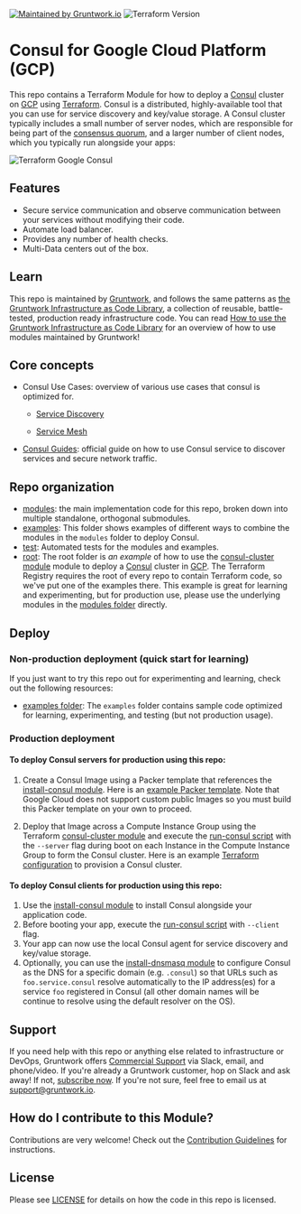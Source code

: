 <!--
:type: service
:name: HashiCorp Consul
:icon: /_docs/consul.png
:description: Deploy a Consul cluster. Supports automatic bootstrapping, DNS, Consul UI, and auto healing.
:category: Service discovery, service mesh
:cloud: google
:tags: consul, iam
:license: gruntwork
:built-with: terraform
-->

[![Maintained by Gruntwork.io](https://img.shields.io/badge/maintained%20by-gruntwork.io-%235849a6.svg)](https://gruntwork.io/?ref=repo_gcp_consul)
![Terraform Version](https://img.shields.io/badge/tf-%3E%3D0.12.0-blue.svg)
# Consul for Google Cloud Platform (GCP)

This repo contains a Terraform Module for how to deploy a [Consul](https://www.consul.io/) cluster on
[GCP](https://cloud.google.com/) using [Terraform](https://www.terraform.io/). Consul is a distributed, highly-available
tool that you can use for service discovery and key/value storage. A Consul cluster typically includes a small number
of server nodes, which are responsible for being part of the [consensus quorum](https://www.consul.io/docs/internals/consensus.html), and a larger number of client nodes, which you typically run alongside your apps:

![Terraform Google  Consul](https://raw.githubusercontent.com/hashicorp/terraform-google-consul/master/_docs/architecture.png)


## Features
* Secure service communication and observe communication between your services without modifying their code.
* Automate load balancer.
* Provides any number of health checks.
* Multi-Data centers out of the box.



## Learn

This repo is maintained by [Gruntwork](https://www.gruntwork.io), and follows the same patterns as [the Gruntwork Infrastructure as Code Library](https://gruntwork.io/infrastructure-as-code-library/), a collection of reusable, battle-tested, production ready infrastructure code. You can read [How to use the Gruntwork Infrastructure as Code Library](https://gruntwork.io/guides/foundations/how-to-use-gruntwork-infrastructure-as-code-library/) for an overview of how to use modules maintained by Gruntwork!

## Core concepts

* Consul Use Cases: overview of various use cases that consul is optimized for.
  * [Service Discovery](https://www.consul.io/discovery.html)

  * [Service Mesh](https://www.consul.io/mesh.html)

* [Consul Guides](https://learn.hashicorp.com/consul?utm_source=consul.io&utm_medium=docs&utm_content=top-nav): official guide on how to use Consul service to discover services and secure network traffic.

## Repo organization

* [modules](https://github.com/hashicorp/terraform-google-consul/tree/master/modules): the main implementation code for this repo, broken down into multiple standalone, orthogonal submodules.
* [examples](https://github.com/hashicorp/terraform-google-consul/tree/master/examples): This folder shows examples of different ways to combine the modules in the `modules` folder to deploy Consul.
* [test](https://github.com/hashicorp/terraform-google-consul/tree/master/test): Automated tests for the modules and examples.
* [root](https://github.com/hashicorp/terraform-google-consul/tree/master): The root folder is *an example* of how to use the [consul-cluster module](https://github.com/hashicorp/terraform-google-consul/tree/master/modules/consul-cluster) module to deploy a [Consul](https://www.consul.io/) cluster in [GCP](https://cloud.google.com/). The Terraform Registry requires the root of every repo to contain Terraform code, so we've put one of the examples there. This example is great for learning and experimenting, but for production use, please use the underlying modules in the [modules folder](https://github.com/hashicorp/terraform-google-consul/tree/master/modules) directly.


## Deploy

### Non-production deployment (quick start for learning)
If you just want to try this repo out for experimenting and learning, check out the following resources:

* [examples folder](https://github.com/hashicorp/terraform-google-consul/tree/master/examples): The `examples` folder contains sample code optimized for learning, experimenting, and testing (but not production usage).

### Production deployment

#### To deploy Consul servers for production using this repo:

1. Create a Consul Image using a Packer template that references the [install-consul module](https://github.com/hashicorp/terraform-google-consul/tree/master/modules/install-consul).
   Here is an [example Packer template](https://github.com/hashicorp/terraform-google-consul/tree/master/examples/consul-image#quick-start). 
   Note that Google Cloud does not support custom
   public Images so you must build this Packer template on your own to proceed.

   
2. Deploy that Image across a Compute Instance Group using the Terraform [consul-cluster module](https://github.com/hashicorp/terraform-google-consul/tree/master/modules/consul-cluster)
   and execute the [run-consul script](https://github.com/hashicorp/terraform-google-consul/tree/master/modules/run-consul) with the `--server` flag during boot on each 
   Instance in the Compute Instance Group to form the Consul cluster. Here is an example [Terraform configuration](https://github.com/hashicorp/terraform-google-consul/tree/master/examples/root-example#quick-start) to provision a Consul cluster.

#### To deploy Consul clients for production using this repo:
 
1. Use the [install-consul module](https://github.com/hashicorp/terraform-google-consul/tree/master/modules/install-consul) to install Consul alongside your application code.
1. Before booting your app, execute the [run-consul script](https://github.com/hashicorp/terraform-google-consul/tree/master/modules/run-consul) with `--client` flag.
1. Your app can now use the local Consul agent for service discovery and key/value storage.
1. Optionally, you can use the [install-dnsmasq module](https://github.com/hashicorp/terraform-google-consul/tree/master/modules/install-dnsmasq) to configure Consul as the DNS for a
   specific domain (e.g. `.consul`) so that URLs such as `foo.service.consul` resolve automatically to the IP
   address(es) for a service `foo` registered in Consul (all other domain names will be continue to resolve using the
   default resolver on the OS).

## Support
If you need help with this repo or anything else related to infrastructure or DevOps, Gruntwork offers [Commercial Support](https://gruntwork.io/support/) via Slack, email, and phone/video. If you're already a Gruntwork customer, hop on Slack and ask away! If not, [subscribe now](https://www.gruntwork.io/pricing/). If you're not sure, feel free to email us at [support@gruntwork.io](mailto:support@gruntwork.io).


## How do I contribute to this Module?

Contributions are very welcome! Check out the [Contribution Guidelines](https://github.com/hashicorp/terraform-google-consul/tree/master/CONTRIBUTING.md) for instructions.


## License

Please see [LICENSE](LICENSE) for details on how the code in this repo is licensed.
